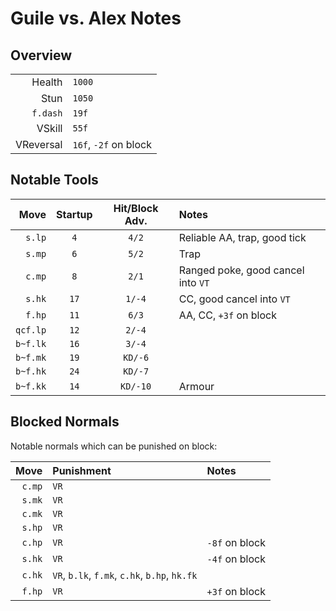 # Guile vs. Alex Notes


## Overview

| | |
|---:|:---|
|Health|`1000`|
|Stun|`1050`|
|`f.dash`|`19f`|
|VSkill|`55f`|
|VReversal|`16f`, `-2f` on block|


## Notable Tools

| Move |Startup | Hit/Block Adv. | Notes |
|-----:|:------:|:--------------:|:------|
|`s.lp`|`4`|`4/2`|Reliable AA, trap, good tick|
|`s.mp`|`6`|`5/2`|Trap|
|`c.mp`|`8`|`2/1`|Ranged poke, good cancel into `VT`|
|`s.hk`|`17`|`1/-4`|CC, good cancel into `VT`|
|`f.hp`|`11`|`6/3`|AA, CC, `+3f` on block|
|`qcf.lp`|`12`|`2/-4`||
|`b~f.lk`|`16`|`3/-4`||
|`b~f.mk`|`19`|`KD/-6`||
|`b~f.hk`|`24`|`KD/-7`||
|`b~f.kk`|`14`|`KD/-10`|Armour|


## Blocked Normals

Notable normals which can be punished on block:

| Move | Punishment | Notes |
|-----:|:-----------|:------|
|`c.mp`|`VR`||
|`s.mk`|`VR`||
|`c.mk`|`VR`||
|`s.hp`|`VR`||
|`c.hp`|`VR`|`-8f` on block|
|`s.hk`|`VR`|`-4f` on block|
|`c.hk`|`VR`, `b.lk`, `f.mk`, `c.hk`, `b.hp`, `hk.fk`|
|`f.hp`|`VR`|`+3f` on block|
